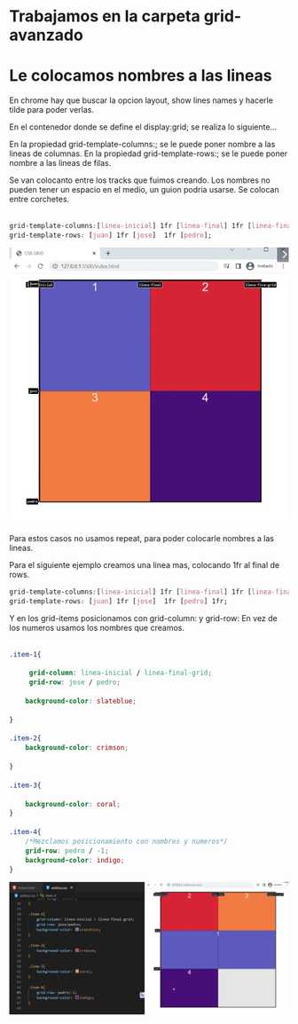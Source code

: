 # Trabajamos en la carpeta grid-avanzado

# Le colocamos nombres a las lineas

En chrome hay que buscar la opcion layout, show lines names y hacerle tilde para poder verlas.

En el contenedor donde se define el display:grid; se realiza lo siguiente...

En la propiedad grid-template-columns:; se le puede poner nombre a las lineas de columnas.
En la propiedad grid-template-rows:; se le puede poner nombre a las lineas de filas.

Se van colocanto entre los tracks que fuimos creando.
Los nombres no pueden tener un espacio en el medio, un guion podria usarse. Se colocan entre corchetes.

```css

grid-template-columns:[linea-inicial] 1fr [linea-final] 1fr [linea-final-grid];
grid-template-rows: [juan] 1fr [jose]  1fr [pedro];

```
![lineas-con-nombres](imagenes/lineas-con-nombres.png)

Para estos casos no usamos repeat, para poder colocarle nombres a las lineas.

Para el siguiente ejemplo creamos una linea mas, colocando 1fr al final de rows.

```css
grid-template-columns:[linea-inicial] 1fr [linea-final] 1fr [linea-final-grid];
grid-template-rows: [juan] 1fr [jose]  1fr [pedro] 1fr;


```


Y en los grid-items posicionamos con grid-column: y grid-row:
En vez de los numeros usamos los nombres que creamos.


```css

.item-1{
    
     grid-column: linea-inicial / linea-final-grid; 
     grid-row: jose / pedro; 

    background-color: slateblue;

}

.item-2{
    background-color: crimson;

}

.item-3{

    background-color: coral;
}

.item-4{
    /*Mezclamos posicionamiento con nombres y numeros*/
    grid-row: pedro / -1; 
    background-color: indigo;
}


```

![Posicionando los grid-items](imagenes/posicionando-lineas-con-nombres.png)